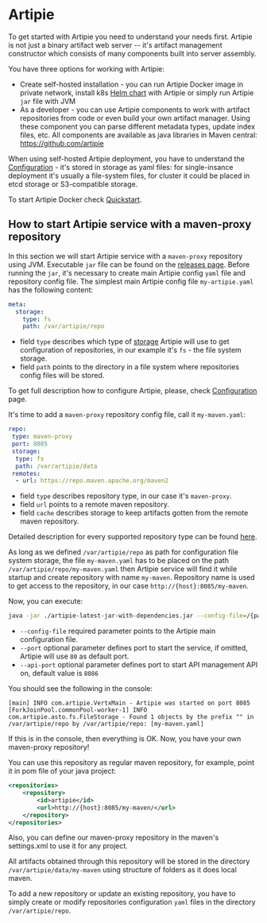 # Artipie

To get started with Artipie you need to understand your needs first.
Artipie is not just a binary artifact web server -- it's artifact management
constructor which consists of many components built into server assembly.

You have three options for working with Artipie:
 - Create self-hosted installation - you can run Artipie Docker image
 in private network, install k8s [Helm chart](https://github.com/artipie/helm-charts)
 with Artipie or simply run Artipie `jar` file with JVM
 - As a developer - you can use Artipie components to work with artifact repositories
 from code or even build your own artifact manager. Using these component you can
 parse different metadata types, update index files, etc. All components are
 available as java libraries in Maven central: https://github.com/artipie

When using self-hosted Artipie deployment, you have to understand the
[Configuration](https://github.com/artipie/artipie/wiki/Configuration) -
it's stored in storage as yaml files: for single-insance deployment it's
usually a file-system files, for cluster it could be placed in etcd storage
or S3-compatible storage.

To start Artipie Docker check [Quickstart](https://github.com/artipie/artipie#quickstart).

## How to start Artipie service with a maven-proxy repository

In this section we will start Artipie service with a `maven-proxy` repository using JVM. 
Executable `jar` file can be found on the [releases page](https://github.com/artipie/artipie/releases). 
Before running the `jar`, it's necessary to create main Artipie config `yaml` file and 
repository config file. The simplest main Artipie config file `my-artipie.yaml`
has the following content:

```yaml
meta:
  storage:
    type: fs
    path: /var/artipie/repo
```

- field `type` describes which type of [storage](https://github.com/artipie/artipie/wiki/Configuration-Storage#storage) 
Artipie will use to get configuration of repositories, in our example it's `fs` - the file system storage.
- field `path` points to the directory in a file system where repositories config files will be stored.

To get full description how to configure Artipie, please,
check [Configuration](https://github.com/artipie/artipie/wiki/Configuration) page.

It's time to add a `maven-proxy` repository config file, call it `my-maven.yaml`:

```yaml
repo:
 type: maven-proxy
 port: 8085
 storage:
  type: fs
  path: /var/artipie/data
 remotes:
  - url: https://repo.maven.apache.org/maven2
```
- field `type` describes repository type, in our case it's `maven-proxy`.
- field `url` points to a remote maven repository.
- field `cache` describes storage to keep artifacts gotten from the remote maven repository.

Detailed description for every supported repository type can be found [here](https://github.com/artipie/artipie/tree/master/artipie-main/examples).

As long as we defined `/var/artipie/repo` as path for configuration file system storage,
the file `my-maven.yaml` has to be placed on the path `/var/artipie/repo/my-maven.yaml`
then Artipie service will find it while startup and create repository with name `my-maven`.
Repository name is used to get access to the repository, in our case `http://{host}:8085/my-maven`.

Now, you can execute:

```bash
java -jar ./artipie-latest-jar-with-dependencies.jar --config-file=/{path-to-config}/my-artipie.yaml --port=8085 --api-port=8086
```

- `--config-file` required parameter points to the Artipie main configuration file.
- `--port` optional parameter defines port to start the service, if omitted, Artipie will use `80` as default port.
- `--api-port` optional parameter defines port to start API management API on, default value is `8086`

You should see the following in the console:

```
[main] INFO com.artipie.VertxMain - Artipie was started on port 8085
[ForkJoinPool.commonPool-worker-1] INFO com.artipie.asto.fs.FileStorage - Found 1 objects by the prefix "" in /var/artipie/repo by /var/artipie/repo: [my-maven.yaml]
```

If this is in the console, then everything is OK.
Now, you have your own maven-proxy repository!

You can use this repository as regular maven repository, for example, 
point it in pom file of your java project:

```xml
<repositories>
    <repository>
        <id>artipie</id>
        <url>http://{host}:8085/my-maven/</url>
    </repository>
</repositories>
```

Also, you can define our maven-proxy repository in the maven's settings.xml to use it for any project.

All artifacts obtained through this repository will be stored in the directory `/var/artipie/data/my-maven`
using structure of folders as it does local maven.

To add a new repository or update an existing repository, you have to simply create or modify repositories 
configuration `yaml` files in the directory `/var/artipie/repo`.